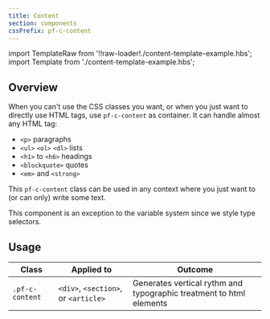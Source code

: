 ```yaml
---
title: Content
section: components
cssPrefix: pf-c-content
---
```

import TemplateRaw from '!!raw-loader!./content-template-example.hbs';
import Template from './content-template-example.hbs';

<Example 
  title="Content example" 
  handlebars={TemplateRaw}
  html={Template()}/>

## Overview

When you can't use the CSS classes you want, or when you just want to directly use HTML tags, use `pf-c-content` as container. It can handle almost any HTML tag:

- `<p>` paragraphs
- `<ul>` `<ol>` `<dl>` lists
- `<h1>` to `<h6>` headings
- `<blockquote>` quotes
- `<em>` and `<strong>`

This `pf-c-content` class can be used in any context where you just want to (or can only) write some text.

This component is an exception to the variable system since we style type selectors.

## Usage

| Class | Applied to | Outcome |
| -- | -- | -- |
| `.pf-c-content` | `<div>`, `<section>`, or `<article>` | Generates vertical rythm and typographic treatment to html elements |
